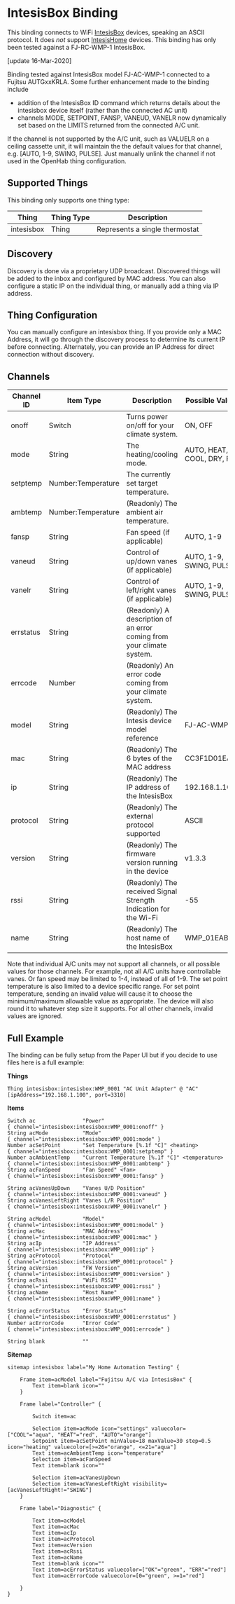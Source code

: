 # IntesisBox Binding

This binding connects to WiFi [IntesisBox](http://www.intesisbox.com/) devices, speaking an ASCII protocol.
It does _not_ support [IntesisHome](http://www.intesishome.com/) devices. This binding has only been tested against a FJ-RC-WMP-1 IntesisBox.

[update 16-Mar-2020]

Binding tested against IntesisBox model FJ-AC-WMP-1 connected to a Fujitsu AUTGxxKRLA. Some further enhancement made to the binding include
- addition of the IntesisBox ID command which returns details about the intesisbox device itself (rather than the connected AC unit) 
- channels MODE, SETPOINT, FANSP, VANEUD, VANELR now dynamically set based on the LIMITS returned from the connected A/C unit. 

If the channel is not supported by the A/C unit, such as VALUELR on a ceiling cassette unit, it will maintain the the default values for that channel, e.g. [AUTO, 1-9, SWING, PULSE]. Just manually unlink the channel if not used in the OpenHab thing configuration.


## Supported Things

This binding only supports one thing type:

| Thing      | Thing Type | Description                                                            |
|------------|------------|------------------------------------------------------------------------|
| intesisbox | Thing      | Represents a single thermostat                                         |

## Discovery

Discovery is done via a proprietary UDP broadcast. Discovered things will be added to the inbox and configured by MAC address.
You can also configure a static IP on the individual thing, or manually add a thing via IP address.

## Thing Configuration

You can manually configure an intesisbox thing. If you provide only a MAC Address, it will go through the discovery
process to determine its current IP before connecting. Alternately, you can provide an IP Address for direct connection
without discovery.

## Channels

| Channel ID | Item Type          | Description                                                           | Possible Values |
|------------|--------------------|-----------------------------------------------------------------------|-|
| onoff      | Switch             | Turns power on/off for your climate system.                           | ON, OFF |
| mode       | String             | The heating/cooling mode.                                             | AUTO, HEAT, COOL, DRY, FAN |
| setptemp   | Number:Temperature | The currently set target temperature.                                 | |
| ambtemp    | Number:Temperature | (Readonly) The ambient air temperature.                               | |
| fansp      | String             | Fan speed (if applicable)                                             | AUTO, 1-9 |
| vaneud     | String             | Control of up/down vanes (if applicable)                              | AUTO, 1-9, SWING, PULSE |
| vanelr     | String             | Control of left/right vanes (if applicable)                           | AUTO, 1-9, SWING, PULSE |
| errstatus  | String             | (Readonly) A description of an error coming from your climate system. | |
| errcode    | Number             | (Readonly) An error code coming from your climate system.             | |
| model      | String             | (Readonly) The Intesis device model reference                         | FJ-AC-WMP-1|
| mac        | String             | (Readonly) The 6 bytes of the MAC address                             | CC3F1D01EAB9|
| ip         | String             | (Readonly) The IP address of the IntesisBox                           | 192.168.1.100|
| protocol   | String             | (Readonly) The external protocol supported                            | ASCII|
| version    | String             | (Readonly) The firmware version running in the device                 | v1.3.3|
| rssi       | String             | (Readonly) The received Signal Strength Indication for the Wi-Fi      | -55|
| name       | String             | (Readonly) The host name of the IntesisBox                            | WMP_01EAB9|



Note that individual A/C units may not support all channels, or all possible values for those channels.
For example, not all A/C units have controllable vanes. Or fan speed may be limited to 1-4, instead of all of 1-9.
The set point temperature is also limited to a device specific range. For set point temperature, sending an invalid value
will cause it to choose the minimum/maximum allowable value as appropriate. The device will also round it to
whatever step size it supports. For all other channels, invalid values
are ignored.

## Full Example

The binding can be fully setup from the Paper UI but if you decide to use files here is a full example:

**Things**

```intesisbox.things
Thing intesisbox:intesisbox:WMP_0001 "AC Unit Adapter" @ "AC" [ipAddress="192.168.1.100", port=3310]
```

**Items**

```intesisbox.items
Switch ac               "Power"                                         { channel="intesisbox:intesisbox:WMP_0001:onoff" }
String acMode           "Mode"                                          { channel="intesisbox:intesisbox:WMP_0001:mode" }
Number acSetPoint       "Set Temperature [%.1f °C]" <heating>           { channel="intesisbox:intesisbox:WMP_0001:setptemp" }
Number acAmbientTemp    "Current Temperature [%.1f °C]" <temperature>   { channel="intesisbox:intesisbox:WMP_0001:ambtemp" }
String acFanSpeed       "Fan Speed" <fan>                               { channel="intesisbox:intesisbox:WMP_0001:fansp" }

String acVanesUpDown    "Vanes U/D Position"                            { channel="intesisbox:intesisbox:WMP_0001:vaneud" }
String acVanesLeftRight "Vanes L/R Position"                            { channel="intesisbox:intesisbox:WMP_0001:vanelr" }

String acModel          "Model"                                         { channel="intesisbox:intesisbox:WMP_0001:model" }
String acMac            "MAC Address"                                   { channel="intesisbox:intesisbox:WMP_0001:mac" }
String acIp             "IP Address"                                    { channel="intesisbox:intesisbox:WMP_0001:ip" }
String acProtocol       "Protocol"                                      { channel="intesisbox:intesisbox:WMP_0001:protocol" }
String acVersion        "FW Version"                                    { channel="intesisbox:intesisbox:WMP_0001:version" }
String acRssi           "WiFi RSSI"                                     { channel="intesisbox:intesisbox:WMP_0001:rssi" }
String acName           "Host Name"                                     { channel="intesisbox:intesisbox:WMP_0001:name" }

String acErrorStatus    "Error Status"                                  { channel="intesisbox:intesisbox:WMP_0001:errstatus" }
Number acErrorCode      "Error Code"                                    { channel="intesisbox:intesisbox:WMP_0001:errcode" }

String blank            ""
```

**Sitemap**


```intesisbox.sitemap
sitemap intesisbox label="My Home Automation Testing" {

    Frame item=acModel label="Fujitsu A/C via IntesisBox" {
        Text item=blank icon=""
    }

    Frame label="Controller" {

        Switch item=ac

        Selection item=acMode icon="settings" valuecolor=["COOL"="aqua", "HEAT"="red", "AUTO"="orange"]
        Setpoint item=acSetPoint minValue=18 maxValue=30 step=0.5 icon="heating" valuecolor=[>=26="orange", <=21="aqua"]
        Text item=acAmbientTemp icon="temperature"
        Selection item=acFanSpeed 
        Text item=blank icon=""

        Selection item=acVanesUpDown
        Selection item=acVanesLeftRight visibility=[acVanesLeftRight!="SWING"]
    }

    Frame label="Diagnostic" {

        Text item=acModel
        Text item=acMac
        Text item=acIp
        Text item=acProtocol
        Text item=acVersion
        Text item=acRssi
        Text item=acName 
        Text item=blank icon=""
        Text item=acErrorStatus valuecolor=["OK"="green", "ERR"="red"]
        Text item=acErrorCode valuecolor=[0="green", >=1="red"]

    }
}
```


